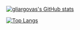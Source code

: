 [![gliargovas's GitHub stats](https://github-readme-stats.vercel.app/api?username=gliargovas&langs_count=8)](https://github.com/anuraghazra/github-readme-stats)

[![Top Langs](https://github-readme-stats.vercel.app/api/top-langs/?username=gliargovas&count_private=true&show_icons=true)](https://github.com/anuraghazra/github-readme-stats)

<!---
gliargovas/gliargovas is a ✨ special ✨ repository because its `README.md` (this file) appears on your GitHub profile.
You can click the Preview link to take a look at your changes.
--->
